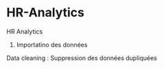 # HR-Analytics
HR Analytics


1) Importatino des données

Data cleaning :
Suppression des données dupliquées
